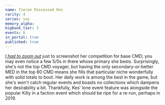 ```yaml
---
name: Tieran Possessed Kes
rarity: 4
series: voy
memory_alpha:
bigbook_tier: 3
events: 6
in_portal: true
published: true
---
```


[_I had to zoom out_](https://i.imgur.com/6WbvSui.png) just to screenshot her competition for base CMD; you may even notice a few 5/5s in there whose primary she bests. Surprisingly, she's not the top CMD voyager, but having the only secondary-or-better MED in the top 80 CMD means she fills that particular niche wonderfully with solid totals to boot. Her daily work is among the best in the game, but she's won't catch regular events and boasts no collections which dampens her desirability a bit. Thankfully, Kes' lone event feature was alongside the popular Killy in a faction event which should be ripe for a re-run, perhaps in 2019.
